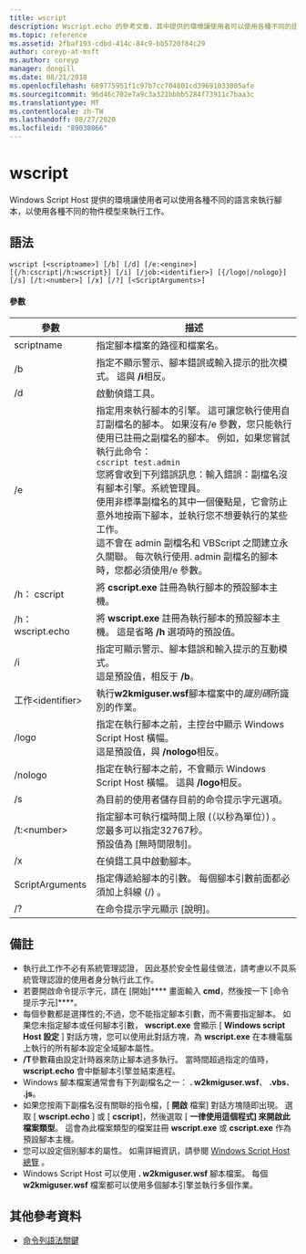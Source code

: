 ```yaml
---
title: wscript
description: Wscript.echo 的參考文章，其中提供的環境讓使用者可以使用各種不同的語言執行腳本，以使用各種不同的物件模型來執行工作。
ms.topic: reference
ms.assetid: 2fbaf193-cdbd-414c-84c9-bb5720f84c29
author: coreyp-at-msft
ms.author: coreyp
manager: dongill
ms.date: 08/21/2018
ms.openlocfilehash: 689775951f1c97b7cc704801cd39691033005afe
ms.sourcegitcommit: 96d46c702e7a9c3a321bbbb5284f73911c7baa3c
ms.translationtype: MT
ms.contentlocale: zh-TW
ms.lasthandoff: 08/27/2020
ms.locfileid: "89038066"
---
```

# <a name="wscript"></a>wscript



Windows Script Host 提供的環境讓使用者可以使用各種不同的語言來執行腳本，以使用各種不同的物件模型來執行工作。

## <a name="syntax"></a>語法

```
wscript [<scriptname>] [/b] [/d] [/e:<engine>] [{/h:cscript|/h:wscript}] [/i] [/job:<identifier>] [{/logo|/nologo}] [/s] [/t:<number>] [/x] [/?] [<ScriptArguments>]
```

#### <a name="parameters"></a>參數

|參數|描述|
|---------|-----------|
|scriptname|指定腳本檔案的路徑和檔案名。|
|/b|指定不顯示警示、腳本錯誤或輸入提示的批次模式。 這與 **/i**相反。|
|/d|啟動偵錯工具。|
|/e|指定用來執行腳本的引擎。 這可讓您執行使用自訂副檔名的腳本。 如果沒有/e 參數，您只能執行使用已註冊之副檔名的腳本。 例如，如果您嘗試執行此命令：<br>```cscript test.admin```<br>您將會收到下列錯誤訊息：輸入錯誤：副檔名沒有腳本引擎。系統管理員。<br>使用非標準副檔名的其中一個優點是，它會防止意外地按兩下腳本，並執行您不想要執行的某些工作。 <br>這不會在 admin 副檔名和 VBScript 之間建立永久關聯。 每次執行使用. admin 副檔名的腳本時，您都必須使用/e 參數。|
|/h： cscript|將 **cscript.exe** 註冊為執行腳本的預設腳本主機。|
|/h： wscript.echo|將 **wscript.exe** 註冊為執行腳本的預設腳本主機。 這是省略 **/h** 選項時的預設值。|
|/i|指定可顯示警示、腳本錯誤和輸入提示的互動模式。</br>這是預設值，相反于 **/b**。|
|工作\<identifier>|執行**w2kmiguser.wsf**腳本檔案中的*識別碼*所識別的作業。|
|/logo|指定在執行腳本之前，主控台中顯示 Windows Script Host 橫幅。</br>這是預設值，與 **/nologo**相反。|
|/nologo|指定在執行腳本之前，不會顯示 Windows Script Host 橫幅。 這與 **/logo**相反。|
|/s|為目前的使用者儲存目前的命令提示字元選項。|
|/t:\<number>|指定腳本可執行檔時間上限 (（以秒為單位）) 。 您最多可以指定32767秒。</br>預設值為 [無時間限制]。|
|/x|在偵錯工具中啟動腳本。|
|ScriptArguments|指定傳遞給腳本的引數。 每個腳本引數前面都必須加上斜線 (/) 。|
|/?|在命令提示字元顯示 [說明]。|

## <a name="remarks"></a>備註

-   執行此工作不必有系統管理認證， 因此基於安全性最佳做法，請考慮以不具系統管理認證的使用者身分執行此工作。
-   若要開啟命令提示字元，請在 [開始]**** 畫面輸入 **cmd**，然後按一下 [命令提示字元]****。
-   每個參數都是選擇性的;不過，您不能指定腳本引數，而不需要指定腳本。 如果您未指定腳本或任何腳本引數， **wscript.exe** 會顯示 [ **Windows script Host 設定** ] 對話方塊，您可以使用此對話方塊，為 **wscript.exe** 在本機電腦上執行的所有腳本設定全域腳本屬性。
-   **/T**參數藉由設定計時器來防止腳本過多執行。 當時間超過指定的值時， **wscript.echo** 會中斷腳本引擎並結束進程。
-   Windows 腳本檔案通常會有下列副檔名之一： **. w2kmiguser.wsf**、 **.vbs**、 **.js**。
-   如果您按兩下副檔名沒有關聯的指令檔，[ **開啟** 檔案] 對話方塊隨即出現。 選取 [ **wscript.echo** ] 或 [ **cscript**]，然後選取 [ **一律使用這個程式] 來開啟此檔案類型**。 這會為此檔案類型的檔案註冊 **wscript.exe** 或 **cscript.exe** 作為預設腳本主機。
-   您可以設定個別腳本的屬性。 如需詳細資訊，請參閱 [Windows Script Host 總覽](/previous-versions/windows/it-pro/windows-server-2003/cc738350(v=ws.10)) 。
-   Windows Script Host 可以使用 **. w2kmiguser.wsf** 腳本檔案。 每個 **w2kmiguser.wsf** 檔案都可以使用多個腳本引擎並執行多個作業。

## <a name="additional-references"></a>其他參考資料

- [命令列語法關鍵](command-line-syntax-key.md)
